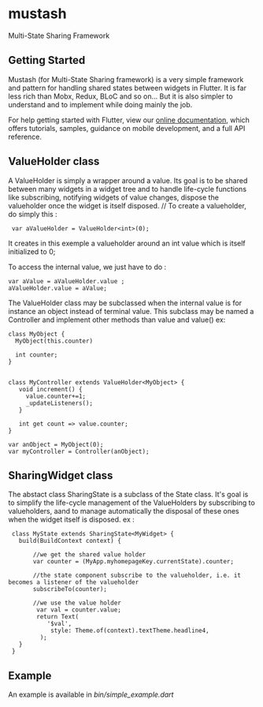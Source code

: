 # mustash

Multi-State Sharing Framework

## Getting Started

Mustash (for Multi-State Sharing framework) is a very simple framework and pattern for handling shared states 
between widgets in Flutter. It is far less rich than Mobx, Redux, BLoC and so on... But it is also simpler 
to understand and to implement while doing mainly the job. 

For help getting started with Flutter, view our 
[online documentation](https://flutter.dev/docs), which offers tutorials, 
samples, guidance on mobile development, and a full API reference.

## ValueHolder class
A ValueHolder is simply a wrapper around a value.
Its goal is to be shared between many widgets in a widget tree
and to handle life-cycle functions like subscribing, notifying widgets of value changes,
dispose the valueholder once the widget is itself disposed.
//
To create a valueholder, do simply this :

     var aValueHolder = ValueHolder<int>(0);
     
It creates in this exemple a valueholder around an int value which
is itself initialized to 0;

To access the internal value, we just have to do :

    var aValue = aValueHolder.value ;
    aValueHolder.value = aValue;

The ValueHolder class may be subclassed when the internal value is for instance an object instead of terminal value.
This subclass may be named a Controller and implement other methods than value and value()
ex:

    class MyObject {
      MyObject(this.counter)
      
      int counter;
    }
    
    
    class MyController extends ValueHolder<MyObject> {
       void increment() {
         value.counter+=1;
         _updateListeners();
       }
    
       int get count => value.counter;
    }
    
    var anObject = MyObject(0);
    var myController = Controller(anObject);
    
## SharingWidget class

The abstact class SharingState is a subclass of the State class.
It's goal is to simplify the life-cycle management of the ValueHolders
by subscribing to   valueholders, aand to manage automatically the disposal of these ones
when the widget itself is disposed.
ex :

     class MyState extends SharingState<MyWidget> {
       build(BuildContext context) {
       
           //we get the shared value holder
           var counter = (MyApp.myhomepageKey.currentState).counter;
           
           //the state component subscribe to the valueholder, i.e. it becomes a listener of the valueholder
           subscribeTo(counter);
           
           //we use the value holder
            var val = counter.value;
            return Text(
               '$val',
                style: Theme.of(context).textTheme.headline4,
             );
       }
     }
     
##  Example

An example is available in _bin/simple_example.dart_